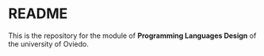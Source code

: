 # README #
This is the repository for the module of __Programming Languages Design__ of the university of Oviedo.